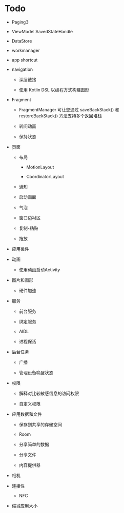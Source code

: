 # Todo

+ Paging3

+ ViewModel SavedStateHandle

+ DataStore

+ workmanager

+ app shortcut

+ navigation
  
  + 深层链接
  
  + 使用 Kotlin DSL 以编程方式构建图形

+ Fragment
  
  + FragmentManager 可让您通过 saveBackStack() 和 restoreBackStack() 方法支持多个返回堆栈
  
  + 转间动画
  
  + 保持状态

+ 页面
  
  + 布局
    
    + MotionLayout
    
    + CoordinatorLayout
  
  + 通知
  
  + 启动画面
  
  + 气泡
  
  + 窗口边衬区
  
  + 复制-粘贴
  
  + 拖放

+ 应用微件

+ 动画
  
  + 使用动画启动Activity

+ 图片和图形
  
  + 硬件加速

+ 服务
  
  + 前台服务
  
  + 绑定服务
  
  + AIDL
  
  + 进程保活

+ 后台任务
  
  + 广播
  
  + 管理设备唤醒状态

+ 权限
  
  + 解释对比较敏感信息的访问权限
  
  + 自定义权限

+ 应用数据和文件
  
  + 保存到共享的存储空间
  
  + Room
  
  + 分享简单的数据
  
  + 分享文件
  
  + 内容提供器

+ 相机

+ 连接性
  
  + NFC

+ 缩减应用大小

